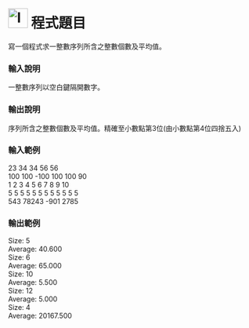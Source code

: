 <h1><img class="alignnone  wp-image-41" src="https://catmaoblog.files.wordpress.com/2016/10/3h9rzur.png" alt="Icon made by Popcorns Arts from www.flaticon.com" width="40" height="40" /> 程式題目</h1>
寫一個程式求一整數序列所含之整數個數及平均值。<br>

<h3>輸入說明</h3>
一整數序列以空白鍵隔開數字。<br>

<h3>輸出說明</h3>
序列所含之整數個數及平均值。精確至小數點第3位(由小數點第4位四捨五入)<br>

<h3>輸入範例</h3>
23 34 34 56 56<br>
100 100 -100 100 100 90<br>
1 2 3 4 5 6 7 8 9 10<br>
5 5 5 5 5 5 5 5 5 5 5 5<br>
543 78243 -901 2785<br>

<h3>輸出範例</h3>
Size: 5<br>
Average: 40.600<br>
Size: 6<br>
Average: 65.000<br>
Size: 10<br>
Average: 5.500<br>
Size: 12<br>
Average: 5.000<br>
Size: 4<br>
Average: 20167.500<br>
